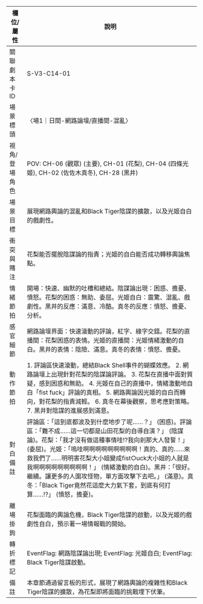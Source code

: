 | 欄位/屬性 | 說明 |
|---|---|
| 關聯劇本卡ID | S-V3-C14-01 |
| 場景標頭 | 〈場1｜日間-網路論壇/直播間-混亂〉 |
| 視角/登場角色 | POV: CH-06 (觀眾) (主要), CH-01 (花梨), CH-04 (四條光姬), CH-02 (佐佐木真冬), CH-28 (黑井) |
| 場景目標 | 展現網路輿論的混亂和Black Tiger陰謀的擴散，以及光姬自白的戲劇性。 |
| 衝突與賭注 | 花梨能否擺脫陰謀論的指責；光姬的自白能否成功轉移輿論焦點。 |
| 情緒節拍 | 開場：快速、幽默的吐槽和總結。陰謀論出現：困惑、擔憂、憤怒。花梨的困惑：無助、委屈。光姬自白：震驚、混亂、戲劇性。黑井的反應：滿意、冷酷。真冬的反應：憤怒、擔憂、分析。 |
| 感官細節 | 網路論壇界面：快速滾動的評論，紅字、綠字交錯。花梨的直播間：花梨困惑的表情。光姬的直播間：光姬情緒激動的自白。黑井的表情：陰險、滿意。真冬的表情：憤怒、擔憂。 |
| 動作節拍 | 1. 評論區快速滾動，總結Black Shell事件的蝴蝶效應。 2. 網路論壇上出現針對花梨的陰謀論評論。 3. 花梨在直播中面對質疑，感到困惑和無助。 4. 光姬在自己的直播中，情緒激動地自白「fist fuck」評論的真相。 5. 網路輿論因光姬的自白而轉向，對花梨的指責減輕。 6. 真冬在幕後觀察，思考應對策略。 7. 黑井對陰謀的進展感到滿意。 |
| 對白備註 | 評論區：「這到底都波及到什麼地步了呢……？」 (困惑)。評論區：「難不成……這一切都是山田花梨的自導自演？」 (陰謀論)。花梨：「我才沒有做這種事情哇!?我向剎那大人發誓！」 (委屈)。光姬：「嗚哇啊啊啊啊啊啊啊啊啊！真的、真的……來救我們了……明明害花梨大小姐變成fist○uck大小姐的人就是我啊啊啊啊啊啊啊啊啊！」 (情緒激動的自白)。黑井：「很好。繼續。讓更多的人圍攻怪物，單方面攻擊下去吧。」 (滿意)。真冬：「Black Tiger竟然花這麼大力氣下套，到底有何打算……!?」 (憤怒，擔憂)。 |
| 離場掛鉤 | 花梨面臨的輿論危機，Black Tiger陰謀的啟動，以及光姬的戲劇性自白，預示著一場情報戰的開始。 |
| 轉折標記 | EventFlag: 網路陰謀論出現; EventFlag: 光姬自白; EventFlag: Black Tiger陰謀啟動。 |
| 備註 | 本章節通過留言板的形式，展現了網路輿論的複雜性和Black Tiger陰謀的擴散，為花梨即將面臨的挑戰埋下伏筆。 |
